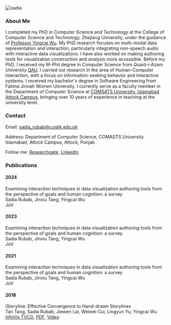 ![sadia](https://user-images.githubusercontent.com/32354798/40622238-28ae5842-62d3-11e8-83f6-d97ab1aaef87.png) 

### About Me

I completed my PhD in Computer Science and Technology at the College of  Computer Science and Technology, Zhejiang University, under the guidance of [Professor Yingcai Wu](http://www.ycwu.org/). My PhD research focuses on multi-modal data representation and interaction, particularly integrating non-speech audio with interactive data visualizations. I have also worked on making authoring tools for visualization construction and analysis more accessible. Before my PhD. I received my M-Phil degree in Computer Science from Quaid-i-Azam University [QAU](http://cs.qau.edu.pk/index.php). I carried out research in the area of Human-Computer Interaction, with a focus on information-seeking behavior and interactive systems.  I received my bachelor's degree in Software Engineering from Fatima Jinnah Women University.  I currently serve as a faculty member in the Department of Computer Science at [COMSATS University, Islamabad Attock Campus](https://www.comsats.edu.pk/), bringing over 10 years of experience in teaching at the university level.

### Contact

Email: sadia_rubab@cuiatk.edu.pk

Address: Department of Computer Science, COMASTS University Islamabad, Attock Campus, Attock, Punjab

Follow me: [Researchgate](https://www.researchgate.net/profile/Sadia_Rubab), [LinkedIn](https://pk.linkedin.com/in/sadia-rubab-b7396b128) 

### Publications

#### 2024

Examining interaction techniques in data visualization authoring tools from the perspective of goals and human cognition: a survey<br/>
Sadia Rubab, Jinxiu Tang, Yingcai Wu <br/> 
JoV


#### 2023

Examining interaction techniques in data visualization authoring tools from the perspective of goals and human cognition: a survey<br/>
Sadia Rubab, Jinxiu Tang, Yingcai Wu <br/> 
JoV

#### 2021

Examining interaction techniques in data visualization authoring tools from the perspective of goals and human cognition: a survey<br/>
Sadia Rubab, Jinxiu Tang, Yingcai Wu <br/> 
JoV

#### 2018

iStoryline: Effective Convergence to Hand-drawn Storylines<br/>
Tan Tang, Sadia Rubab, Jiewen Lai, Weiwei Cui, Lingyun Yu, Yingcai Wu<br/>
[InfoVis TVCG](http://ieeevis.org/year/2018/info/papers#infovis), [PDF](http://zjuvis.org/files/istoryline.pdf), [Video](https://www.youtube.com/watch?v=on4KbLd2RiY)

